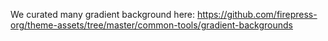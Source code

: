 We curated many gradient background here:
https://github.com/firepress-org/theme-assets/tree/master/common-tools/gradient-backgrounds